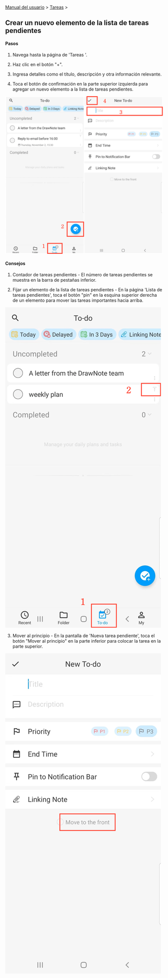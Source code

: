 [Manual del usuario](/dragonnest/drawnote/manual/es) > [Tareas](/dragonnest/drawnote/manual/es/to_do) >

Crear un nuevo elemento de la lista de tareas pendientes
---
#### Pasos

1. Navega hasta la página de 'Tareas '.

2. Haz clic en el botón "+".

3. Ingresa detalles como el título, descripción y otra información relevante.

4. Toca el botón de confirmación en la parte superior izquierda para agregar un nuevo elemento a la lista de tareas pendientes.

![](imgs/create_a_new_to_do1.png)

#### Consejos
1. Contador de tareas pendientes - El número de tareas pendientes se muestra en la barra de pestañas inferior.

2. Fijar un elemento de la lista de tareas pendientes - En la página 'Lista de tareas pendientes', toca el botón "pin" en la esquina superior derecha de un elemento para mover las tareas importantes hacia arriba.

![](imgs/create_a_new_to_do2.png)

3. Mover al principio - En la pantalla de 'Nueva tarea pendiente', toca el botón "Mover al principio" en la parte inferior para colocar la tarea en la parte superior.

![](imgs/create_a_new_to_do3.png)
